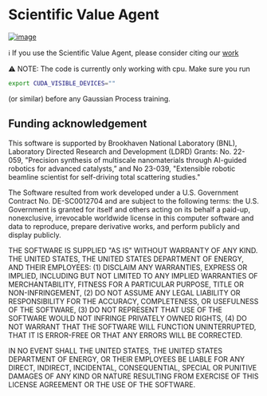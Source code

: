 # Scientific Value Agent

[![image](https://zenodo.org/badge/DOI/10.48550/arXiv.2210.12260.svg)](https://doi.org/10.48550/arXiv.2307.13871)

ℹ️ If you use the Scientific Value Agent, please consider citing our [work](https://doi.org/10.48550/arXiv.2307.13871)

⚠️ NOTE: The code is currently only working with cpu. Make sure you run

```bash
export CUDA_VISIBLE_DEVICES=""
```

(or similar) before any Gaussian Process training.

## Funding acknowledgement

This software is supported by Brookhaven National Laboratory (BNL), Laboratory Directed Research and Development (LDRD) Grants: No. 22-059, "Precision synthesis of multiscale nanomaterials through AI-guided robotics for advanced catalysts,” and No 23-039, "Extensible robotic beamline scientist for self-driving total scattering studies."

The Software resulted from work developed under a U.S. Government Contract No. DE-SC0012704 and are subject to the following terms: the U.S. Government is granted for itself and others acting on its behalf a paid-up, nonexclusive, irrevocable worldwide license in this computer software and data to reproduce, prepare derivative works, and perform publicly and display publicly.

THE SOFTWARE IS SUPPLIED "AS IS" WITHOUT WARRANTY OF ANY KIND. THE UNITED STATES, THE UNITED STATES DEPARTMENT OF ENERGY, AND THEIR EMPLOYEES: (1) DISCLAIM ANY WARRANTIES, EXPRESS OR IMPLIED, INCLUDING BUT NOT LIMITED TO ANY IMPLIED WARRANTIES OF MERCHANTABILITY, FITNESS FOR A PARTICULAR PURPOSE, TITLE OR NON-INFRINGEMENT, (2) DO NOT ASSUME ANY LEGAL LIABILITY OR RESPONSIBILITY FOR THE ACCURACY, COMPLETENESS, OR USEFULNESS OF THE SOFTWARE, (3) DO NOT REPRESENT THAT USE OF THE SOFTWARE WOULD NOT INFRINGE PRIVATELY OWNED RIGHTS, (4) DO NOT WARRANT THAT THE SOFTWARE WILL FUNCTION UNINTERRUPTED, THAT IT IS ERROR-FREE OR THAT ANY ERRORS WILL BE CORRECTED.

IN NO EVENT SHALL THE UNITED STATES, THE UNITED STATES DEPARTMENT OF ENERGY, OR THEIR EMPLOYEES BE LIABLE FOR ANY DIRECT, INDIRECT, INCIDENTAL, CONSEQUENTIAL, SPECIAL OR PUNITIVE DAMAGES OF ANY KIND OR NATURE RESULTING FROM EXERCISE OF THIS LICENSE AGREEMENT OR THE USE OF THE SOFTWARE.
